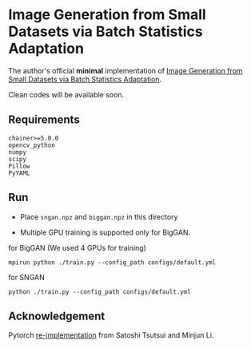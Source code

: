 # Image Generation from Small Datasets via Batch Statistics Adaptation

The author's official **minimal** implementation of [Image Generation from Small Datasets via Batch Statistics Adaptation](https://arxiv.org/abs/1904.01774).

Clean codes will be available soon.

## Requirements

```angular2
chainer>=5.0.0
opencv_python
numpy
scipy
Pillow
PyYAML
```

## Run
- Place `sngan.npz` and `biggan.npz` in this directory

- Multiple GPU training is supported only for BigGAN.

for BigGAN (We used 4 GPUs for training)
```
mpirun python ./train.py --config_path configs/default.yml
```

for SNGAN
```
python ./train.py --config_path configs/default.yml
```

## Acknowledgement
Pytorch [re-implementation](https://github.com/apple2373/PyTorch-SmallGAN) from Satoshi Tsutsui and Minjun Li. 
